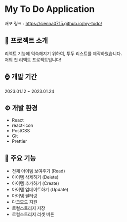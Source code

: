 # My To Do Application
배포 링크 : https://sienna0715.github.io/my-todo/

## 👋 프로젝트 소개
리액트 기능에 익숙해지기 위하여, 투두 리스트를 제작하였습니다.<br/>
저의 첫 리액트 프로젝트입니다!

## ⌚️ 개발 기간
2023.01.12 ~ 2023.01.24

## ⚙️ 개발 환경
- React
- react-icon
- PostCSS
- Git
- Prettier

## 🤠 주요 기능
- 전체 아이템 보여주기 (Read)
- 아이템 삭제하기 (Delete)
- 아이템 추가하기 (Create)
- 아이템 업데이트하기 (Update)
- 아이템 필터링
- 다크모드 지원
- 로컬스토리지 저장
- 로컬스토리지 리셋 버튼
